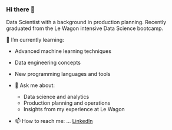 ### Hi there 👋

Data Scientist with a background in production planning. Recently graduated from the Le Wagon intensive Data
Science bootcamp.

 🌱 I’m currently learning:
  - Advanced machine learning techniques
  - Data engineering concepts
  - New programming languages and tools

- 💬 Ask me about:
  - Data science and analytics
  - Production planning and operations
  - Insights from my experience at Le Wagon
  
- 📫 How to reach me: ... [LinkedIn](https://www.linkedin.com/in/didemylmz/)

